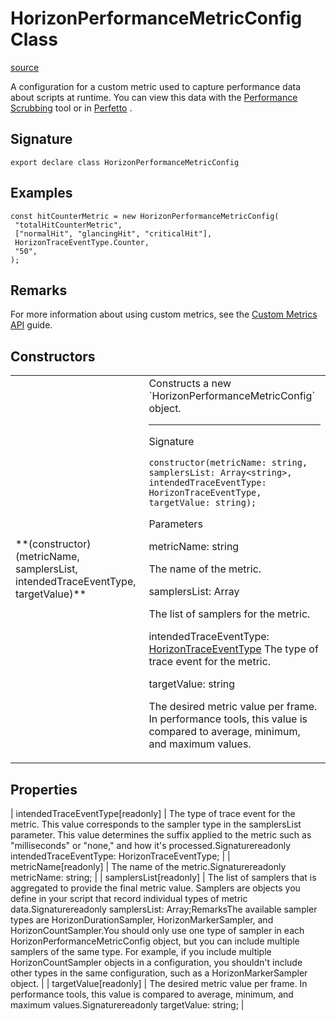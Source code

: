 # HorizonPerformanceMetricConfig Class

[source](https://developers.meta.com/horizon-worlds/reference/2.0.0/performance_horizonperformancemetricconfig)

A configuration for a custom metric used to capture performance data about scripts at runtime. You can view this data with the [Performance Scrubbing](https://developers.meta.com/horizon-worlds/learn/documentation/performance-best-practices-and-tooling/performance-tools/performance-scrubbing) tool or in [Perfetto](https://developers.meta.com/horizon-worlds/learn/documentation/performance-best-practices-and-tooling/performance-tools/analyzing-trace-data-with-perfetto) .

## Signature

```
export declare class HorizonPerformanceMetricConfig
```

## Examples

```
const hitCounterMetric = new HorizonPerformanceMetricConfig(
 "totalHitCounterMetric",
 ["normalHit", "glancingHit", "criticalHit"],
 HorizonTraceEventType.Counter,
 "50",
);
```

## Remarks

For more information about using custom metrics, see the [Custom Metrics API](https://developers.meta.com/horizon-worlds/learn/documentation/performance-best-practices-and-tooling/performance-tools/custom-metrics-api) guide.

## Constructors

<table>
  <tbody>
    <tr>
      <td>**(constructor)(metricName, samplersList, intendedTraceEventType, targetValue)**</td>
      <td>Constructs a new `HorizonPerformanceMetricConfig` object.

* * *

Signature

```
constructor(metricName: string, samplersList: Array<string>, intendedTraceEventType: HorizonTraceEventType, targetValue: string);
```

Parameters

metricName: string

The name of the metric.

samplersList: Array<string>

The list of samplers for the metric.

intendedTraceEventType: [HorizonTraceEventType](/horizon-worlds/reference/2.0.0/performance_horizontraceeventtype) The type of trace event for the metric.

targetValue: string

The desired metric value per frame. In performance tools, this value is compared to average, minimum, and maximum values.</td>
    </tr>
  </tbody>
</table>

## Properties

| intendedTraceEventType[readonly] | The type of trace event for the metric. This value corresponds to the sampler type in the samplersList parameter. This value determines the suffix applied to the metric such as "milliseconds" or "none," and how it's processed.Signaturereadonly intendedTraceEventType: HorizonTraceEventType; |
| metricName[readonly] | The name of the metric.Signaturereadonly metricName: string; |
| samplersList[readonly] | The list of samplers that is aggregated to provide the final metric value. Samplers are objects you define in your script that record individual types of metric data.Signaturereadonly samplersList: Array<string>;RemarksThe available sampler types are HorizonDurationSampler, HorizonMarkerSampler, and HorizonCountSampler.You should only use one type of sampler in each HorizonPerformanceMetricConfig object, but you can include multiple samplers of the same type. For example, if you include multiple HorizonCountSampler objects in a configuration, you shouldn't include other types in the same configuration, such as a HorizonMarkerSampler object. |
| targetValue[readonly] | The desired metric value per frame. In performance tools, this value is compared to average, minimum, and maximum values.Signaturereadonly targetValue: string; |